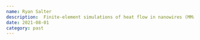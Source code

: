 ```yaml
---
name: Ryan Salter
description:  Finite-element simulations of heat flow in nanowires (MMath project)
date: 2021-08-01
category: past
---
```

